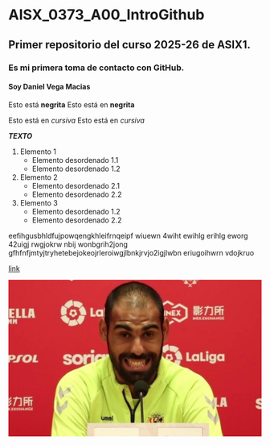 # AISX_0373_A00_IntroGithub
## Primer repositorio del curso 2025-26 de ASIX1.
### Es mi primera toma de contacto con GitHub.
#### Soy Daniel Vega Macias

Esto está __negrita__
Esto está en **negrita**

Esto está en _cursiva_
Esto está en *cursiva*

**_TEXTO_**

1. Elemento 1
    * Elemento desordenado 1.1
    * Elemento desordenado 1.2
2. Elemento 2
    * Elemento desordenado 2.1
    * Elemento desordenado 2.2
3. Elemento 3
    * Elemento desordenado 1.2
    * Elemento desordenado 2.2

eefihgusbhldfujpowqengkhleifrnqeipf wiuewn 4wiht ewihlg erihlg eworg 42uigj rwgjokrw nbij wonbgrih2jong gfhfnfjmtyjtryhetebejokeojrleroiwgjlbnkjrvjo2igjlwbn eriugoihwrn vdojkruo

[link](https://markdown.es/ "Manual oficial markdown")

![alt text](./fali.jpg "Imagen Fali")